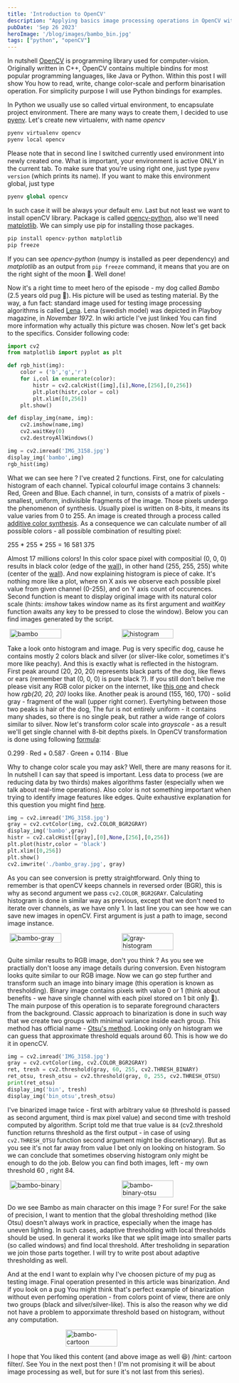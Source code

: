 ```yaml
---
title: 'Introduction to OpenCV'
description: "Applying basics image processing operations in OpenCV with Python"
pubDate: 'Sep 26 2023'
heroImage: '/blog/images/bambo_bin.jpg'
tags: ["python", "openCV"]
---
```

<style>
    .pictures {
        display: flex;
        flex-direction: column;
        row-gap: 10px;
        justify-content: space-around;
    }
    .pictures > img {
        width: 95%;
    }
    @media (min-width: 720px){
        .pictures {
            flex-direction: row;
        }
        .pictures > img {
            width: 48%;
        }
    }
</style>

In nutshell [OpenCV](https://en.wikipedia.org/wiki/OpenCV) is programming library used for computer-vision. Originally written in C++, OpenCV contains multiple bindins for most popular programming languages, like Java or Python. Within this post I will show You how to read, write, change color-scale and perform binarisation operation. For simplicity purpose I will use Python bindings for examples.

In Python we usually use so called virtual environment, to encapsulate project environment. There are many ways to create them, I decided to use [pyenv](https://github.com/pyenv/pyenv). Let's create new virtualenv, with name <i>opencv</i>
```python
pyenv virtualenv opencv
pyenv local opencv
```
Please note that in second line I switched currently used environment into newly created one. What is important, your environment is active ONLY in the current tab. To make sure that you're using right one, just type `pyenv version` (which prints its name). If you want to make this environment global, just type
```python
pyenv global opencv
```
In such case it will be always your default env. Last but not least we want to install openCV library. Package is called [opencv-python](https://github.com/opencv/opencv-python), also we'll need [matplotlib](https://github.com/matplotlib/matplotlib). We can simply use pip for installing those packages.
```python
pip install opencv-python matplotlib
pip freeze 
```
If you can see <i>opencv-python</i> (numpy is installed as peer dependency) and <i>matplotlib</i> as an output from `pip freeze` command, it means that you are on the right sight of the moon 🌝. Well done!

Now it's a right time to meet hero of the episode - my dog called <i>Bambo</i> (2.5 years old pug 🐶). His picture will be used as testing material. By the way, a fun fact: standard image used for testing image processing algorithms is called [Lena](https://en.wikipedia.org/wiki/Lenna). Lena (swedish model) was depicted in Playboy magazine, in <i>November 1972</i>. In wiki article I've just linked You can find more information why actually this picture was chosen. Now let's get back to the specifics. Consider following code:
```python 
import cv2
from matplotlib import pyplot as plt

def rgb_hist(img):
    color = ('b','g','r')
    for i,col in enumerate(color):
        histr = cv2.calcHist([img],[i],None,[256],[0,256])
        plt.plot(histr,color = col)
        plt.xlim([0,256])
    plt.show()

def display_img(name, img):
    cv2.imshow(name,img)
    cv2.waitKey(0)
    cv2.destroyAllWindows()

img = cv2.imread('IMG_3158.jpg')
display_img('bambo',img)
rgb_hist(img)
```
What we can see here ? I've created 2 functions. First, one for calculating histogram of each channel. Typical colourful image contains 3 channels: Red, Green and Blue.  Each channel, in turn, consists of a matrix of pixels - smallest, uniform, indivisible fragments of the image. Those pixels undergo the phenomenon of synthesis. Usually pixel is written on 8-bits, it means its value varies from 0 to 255. An image is created through a process called [additive color synthesis](https://en.wikipedia.org/wiki/Additive_color). As a consequence we can calculate number of all possible colors - all possible combination of resulting pixel:

255 * 255 * 255 = 16 581 375

Almost 17 millions colors! In this color space pixel with compositial (0, 0, 0) results in black color (edge of the [wall](https://en.wikipedia.org/wiki/Additive_color#/media/File:RGB_combination_on_wall.png)), in other hand (255, 255, 255) white (center of the [wall](https://en.wikipedia.org/wiki/Additive_color#/media/File:RGB_combination_on_wall.png)). And now explaining histogram is piece of cake. It's nothing more like a plot, where on X axis we observe each possible pixel value from given channel (0-255), and on Y axis count of occurences. Second function is meant to display original image with its natural color scale (hints: <i>imshow</i> takes window name as its first argument and <i>waitKey</i> function awaits any key to be pressed to close the window). Below you can find images generated by the script.


<div class="pictures">
    <img src="/blog/images/bambo_rgb.jpg" alt="bambo" />
    <img src="/blog/images/bambo_hist_rgb.png" alt="histogram" />
</div>

Take a look onto histogram and image. Pug is very specific dog, cause he contains mostly 2 colors black and silver (or sliver-like color, sometimes it's more like peachy). And this is exactly what is reflected in the histogram. First peak around (20, 20, 20) represents black parts of the dog, like flews or ears (remember that (0, 0, 0) is pure black ?). If you still don't belive me please visit any RGB color picker on the internet, like [this one](https://www.w3schools.com/colors/colors_rgb.asp) and check how <i>rgb(20, 20, 20)</i> looks like. Another peak is around (155, 160, 170) - solid gray - fragment of the wall (upper right corner). Evertyhing between those two peaks is hair of the dog, The fur is not entirely uniform - it contains many shades, so there is no single peak, but rather a wide range of colors similar to silver. Now let's transform color scale into <i>grayscale</i> - as a result we'll get single channel with 8-bit depths pixels. In OpenCV transformation is done using following [formula](https://docs.opencv.org/2.4/modules/imgproc/doc/miscellaneous_transformations.html#void%20cvtColor%28InputArray%20src,%20OutputArray%20dst,%20int%20code,%20int%20dstCn%29):

0.299 ∙ Red + 0.587 ∙ Green + 0.114 ∙ Blue

Why to change color scale you may ask? Well, there are many reasons for it. In nutshell I can say that speed is important. Less data to process (we are reducing data by two thirds) makes algorithms faster (especially when we talk about real-time operations). Also color is not something important when trying to identify image features like edges. Quite exhaustive explanation for this question you might find [here](https://stackoverflow.com/questions/12752168/why-we-should-use-gray-scale-for-image-processing).

```python
img = cv2.imread('IMG_3158.jpg')
gray = cv2.cvtColor(img, cv2.COLOR_BGR2GRAY)
display_img('bambo',gray)
histr = cv2.calcHist([gray],[0],None,[256],[0,256])
plt.plot(histr,color = 'black')
plt.xlim([0,256])
plt.show()
cv2.imwrite('./bambo_gray.jpg', gray)
```
As you can see conversion is pretty straightforward. Only thing to remember is that openCV keeps channels in reversed order (BGR), this is why as second argument we pass `cv2.COLOR_BGR2GRAY`. Calculating histogram is done in similar way as previous, except that we don't need to iterate over channels, as we have only 1. In last line you can see how we can save new images in openCV. First argument is just a path to image, second image instance.
<div class="pictures" sty>
    <img src="/blog/images/bambo_gray.jpg" alt="bambo-gray" />
    <img src="/blog/images/bambo_hist_gray.png" alt="gray-histogram" />
</div>

Quite similar results to RGB image, don't you think ? As you see we practially don't loose any image details during conversion. Even histogram looks quite similar to our RGB image. Now we can go step further and transform such an image into binary image (this operation is known as thresholding). Binary image contains pixels with value 0 or 1 (think about benefits - we have single channel with each pixel stored on 1 bit only 🤯). The main purpose of this operation is to separate foreground characters from the background. Classic approach to binarization is done in such way that we create two groups with minimal variance inside each group. This method has official name - [Otsu's method](https://en.wikipedia.org/wiki/Otsu%27s_method). Looking only on histogram we can guess that approximate threshold equals around 60. This is how we do it in opencCV.
```python
img = cv2.imread('IMG_3158.jpg')
gray = cv2.cvtColor(img, cv2.COLOR_BGR2GRAY)
ret, tresh = cv2.threshold(gray, 60, 255, cv2.THRESH_BINARY)
ret_otsu, tresh_otsu = cv2.threshold(gray, 0, 255, cv2.THRESH_OTSU)
print(ret_otsu)
display_img('bin', tresh)
display_img('bin_otsu',tresh_otsu)
```
I've binarized image twice - first with arbitrary value `60` (threshold is passed as second argument, third is max pixel value) and second time with treshold computed by algorithm. Script told me that true value is `84` (cv2.threshold function returns threshold as the first output - in case of using `cv2.THRESH_OTSU` function second argument might be discretionary). But as you see it's not far away from value I bet only on looking on histogram. So we can conclude that sometimes observing histogram only might be enough to do the job. Below you can find both images, left - my own threshold 60 , right 84.
<div class="pictures">
    <img src="/blog/images/bambo_bin.jpg" alt="bambo-binary">
    <img src="/blog/images/bambo_bin_otsu.jpg" alt="bambo-binary-otsu">
</div>

Do we see Bambo as main character on this image ? For sure! For the sake of precision, I want to mention that the global thresholding method (like Otsu) doesn't always work in practice, especially when the image has uneven lighting. In such cases, adaptive thresholding with local thresholds should be used. In general it works like that we split image into smaller parts (so called windows) and find local threshold. After tresholidng in separation we join those parts together. I will try to write post about adaptive thresholding as well. 

And at the end I want to explain why I've choosen picture of my pug as testing image. Final operation presented in this article was binarization. And if you look on a pug You might think that's perfect example of binarization without even perfoming operation - from colors point of view, there are only two groups (black and silver/silver-like). This is also the reason why we did not have a problem to apporximate threshold based on histogram, without any computation. 

<div class="pictures">
    <img src="/blog/images/bambo_cartoon.jpg" alt="bambo-cartoon">
</div>

I hope that You liked this content (and above image as well 😆) /hint: cartoon filter/. See You in the next post then ! (I'm not promising it will be about image processing as well, but for sure it's not last from this series).